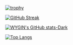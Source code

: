 [![trophy](https://github-profile-trophy.vercel.app/?username=WYGIN)](https://github.com/ryo-ma/github-profile-trophy)

[![GitHub Streak](https://streak-stats.demolab.com?user=WYGIN&theme=ocean-gradient&hide_border=true)](https://git.io/streak-stats)

[![WYGIN's GitHub stats-Dark](https://github-readme-stats.vercel.app/api?username=WYGIN&show_icons=true&theme=dark#gh-dark-mode-only)](https://github.com/anuraghazra/github-readme-stats#gh-dark-mode-only)

[![Top Langs](https://github-readme-stats.vercel.app/api/top-langs/?username=WYGIN)](https://github.com/anuraghazra/github-readme-stats)
